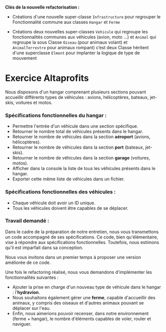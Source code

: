 **Clés de la nouvelle refactorisation :**
- Créations d'une nouvelle super-classe `Infrastructure` pour regrouper le Fonctionnalité commune aux classes `Hangar` et `Ferme`

- Créations deux nouvelles super-classes `Vehicule` qui regroupe les fonctionnalités communes aux véhicules (avion, moto ...) et `Animal` qui regroupe la sous Classe `Oiseau` (pour animaux volant) et `AnimalTerrestre` pour animaux rompant) c’est deux Classe héritent d'une superclasse `Elment` pour implanter la logique de type de mouvement
# Exercice Altaprofits
Nous disposons d'un hangar comprenant plusieurs sections pouvant accueillir différents types de véhicules : avions, hélicoptères, bateaux, jet-skis, voitures et motos.

### Spécifications fonctionnelles du hangar :

- Permettre l'entrée d'un véhicule dans une section spécifique.
- Retourner le nombre total de véhicules présents dans le hangar.
- Retourner le nombre de véhicules dans la section **aéroport** (avions, hélicoptères).
- Retourner le nombre de véhicules dans la section **port** (bateaux, jet-skis).
- Retourner le nombre de véhicules dans la section **garage** (voitures, motos).
- Afficher dans la console la liste de tous les véhicules présents dans le hangar.
- Exporter cette même liste de véhicules dans un fichier.


### Spécifications fonctionnelles des véhicules :
- Chaque véhicule doit avoir un ID unique.
- Tous les véhicules doivent être capables de se déplacer.

### Travail demandé :

Dans le cadre de la préparation de notre entretien, nous vous transmettons un code accompagné de ses spécifications.
Ce code, bien qu'élémentaire, vise à répondre aux spécifications fonctionnelles. Toutefois, nous estimons qu'il est imparfait dans sa conception.

Nous vous invitons dans un premier temps à proposer une version améliorée de ce code.

Une fois le refactoring réalisé, nous vous demandons d'implémenter les fonctionnalités suivantes :
- Ajouter la prise en charge d'un nouveau type de véhicule dans le hangar : l'**hydravion**.
- Nous souhaitons également gérer une **ferme**, capable d'accueillir des animaux, y compris des oiseaux et d'autres animaux pouvant se déplacer sur l'eau.
- Enfin, nous aimerions pouvoir recenser, dans notre environnement (ferme + hangar), le nombre d'éléments capables de voler, rouler et naviguer.


